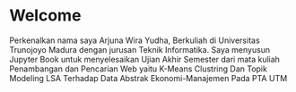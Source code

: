 # Welcome

Perkenalkan nama saya Arjuna Wira Yudha, Berkuliah di Universitas Trunojoyo Madura dengan jurusan Teknik Informatika. Saya menyusun Jupyter Book untuk menyelesaikan Ujian Akhir Semester dari mata kuliah Penambangan dan Pencarian Web yaitu K-Means Clustring Dan Topik Modeling LSA Terhadap Data Abstrak Ekonomi-Manajemen Pada PTA UTM

